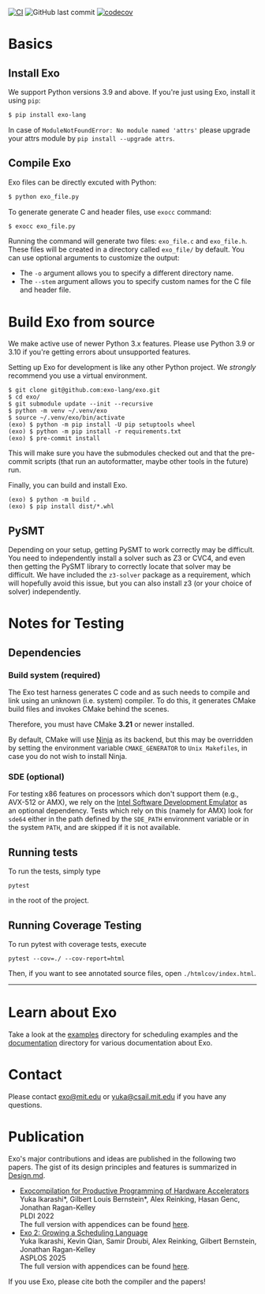 [![CI](https://github.com/exo-lang/exo/actions/workflows/main.yml/badge.svg)](https://github.com/exo-lang/exo/actions/workflows/main.yml)
![GitHub last commit](https://img.shields.io/github/last-commit/exo-lang/exo)
[![codecov](https://codecov.io/gh/exo-lang/exo/branch/master/graph/badge.svg?token=BFIZ0WKP4I)](https://codecov.io/gh/exo-lang/exo)

# Basics

## Install Exo

We support Python versions 3.9 and above.
If you're just using Exo, install it using `pip`:
```sh
$ pip install exo-lang
```
In case of `ModuleNotFoundError: No module named 'attrs'` please upgrade your attrs module by `pip install --upgrade attrs`.

## Compile Exo

Exo files can be directly excuted with Python:
```sh
$ python exo_file.py
```

To generate generate C and header files, use `exocc` command:
```sh
$ exocc exo_file.py
```
Running the command will generate two files: `exo_file.c` and `exo_file.h`. These files will be created in a directory called `exo_file/` by default.
You can use optional arguments to customize the output:
- The `-o` argument allows you to specify a different directory name.
- The `--stem` argument allows you to specify custom names for the C file and header file.


# Build Exo from source

We make active use of newer Python 3.x features. Please use Python 3.9 or 3.10 if you're getting errors about unsupported features.

Setting up Exo for development is like any other Python project. We
_strongly_ recommend you use a virtual environment.

```
$ git clone git@github.com:exo-lang/exo.git
$ cd exo/
$ git submodule update --init --recursive
$ python -m venv ~/.venv/exo
$ source ~/.venv/exo/bin/activate
(exo) $ python -m pip install -U pip setuptools wheel
(exo) $ python -m pip install -r requirements.txt
(exo) $ pre-commit install
```

This will make sure you have the submodules checked out and that the pre-commit
scripts (that run an autoformatter, maybe other tools in the future) run.

Finally, you can build and install Exo.

```
(exo) $ python -m build .
(exo) $ pip install dist/*.whl
```

## PySMT

Depending on your setup, getting PySMT to work correctly may be difficult. You
need to independently install a solver such as Z3 or CVC4, and even then getting
the PySMT library to correctly locate that solver may be difficult. We have
included the `z3-solver` package as a requirement, which will hopefully avoid
this issue, but you can also install z3 (or your choice of solver)
independently.

# Notes for Testing

## Dependencies

### Build system (required)

The Exo test harness generates C code and as such needs to compile and link
using an unknown (i.e. system) compiler. To do this, it generates CMake build
files and invokes CMake behind the scenes.

Therefore, you must have CMake **3.21** or newer installed.

By default, CMake will use [Ninja](https://ninja-build.org) as its backend, but
this may be overridden by setting the environment variable `CMAKE_GENERATOR`
to `Unix Makefiles`, in case you do not wish to install Ninja.

### SDE (optional)

For testing x86 features on processors which don't support them (e.g., AVX-512
or AMX), we rely on
the [Intel Software Development Emulator](https://www.intel.com/content/www/us/en/developer/articles/tool/software-development-emulator.html)
as an optional dependency. Tests which rely on this (namely for AMX) look
for `sde64` either in the path defined by the `SDE_PATH` environment variable or
in the system `PATH`, and are skipped if it is not available.

## Running tests

To run the tests, simply type

```
pytest
```

in the root of the project.

## Running Coverage Testing

To run pytest with coverage tests, execute

```
pytest --cov=./ --cov-report=html
```

Then, if you want to see annotated source files, open `./htmlcov/index.html`.

---

# Learn about Exo

Take a look at the [examples](examples/README.md) directory for scheduling examples and the [documentation](docs/README.md) directory for various documentation about Exo.


# Contact

Please contact [exo@mit.edu](mailto:exo@mit.edu) or [yuka@csail.mit.edu](mailto:yuka@csail.mit.edu) if you have any questions.


# Publication

Exo's major contributions and ideas are published in the following two papers.
The gist of its design principles and features is summarized in [Design.md](./docs/Design.md).

- [Exocompilation for Productive Programming of Hardware Accelerators](https://dl.acm.org/doi/abs/10.1145/3519939.3523446)\
  Yuka Ikarashi\*, Gilbert Louis Bernstein\*, Alex Reinking, Hasan Genc, Jonathan Ragan-Kelley\
  PLDI 2022\
  The full version with appendices can be found [here](https://people.csail.mit.edu/yuka/pdf/exo_pldi2022_full.pdf).
- [Exo 2: Growing a Scheduling Language](https://arxiv.org/abs/2411.07211)\
  Yuka Ikarashi, Kevin Qian, Samir Droubi, Alex Reinking, Gilbert Bernstein, Jonathan Ragan-Kelley\
  ASPLOS 2025\
  The full version with appendices can be found [here](https://arxiv.org/abs/2411.07211).

If you use Exo, please cite both the compiler and the papers!


